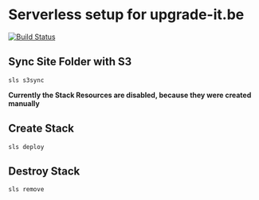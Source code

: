 # Serverless setup for upgrade-it.be
[![Build Status](https://travis-ci.org/jbeullen/upgradeit.svg?branch=master)](https://travis-ci.org/jbeullen/upgradeit)

## Sync Site Folder with S3
````
sls s3sync
````

**Currently the Stack Resources are disabled, because they were created manually**
## Create Stack
````
sls deploy
````
## Destroy Stack
````
sls remove
````